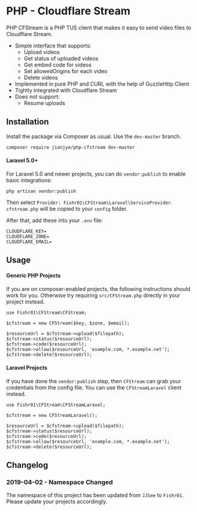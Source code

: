 # PHP - Cloudflare Stream

PHP CFStream is a PHP TUS client that makes it easy to send video files to Cloudflare Stream. 

- Simple interface that supports:
  - Upload videos
  - Get status of uploaded videos
  - Get embed code for videos
  - Set allowedOrigins for each video
  - Delete videos
- Implemented in pure PHP and CURL with the help of GuzzleHttp Client
- Tightly integrated with Cloudflare Stream
- Does not support:
  - Resume uploads

## Installation

Install the package via Composer as usual. Use the `dev-master` branch.

```
composer require jianjye/php-cfstream dev-master
```

#### Laravel 5.0+ 

For Laravel 5.0 and newer projects, you can do `vendor:publish` to enable basic integrations:

```
php artisan vendor:publish 
```

Then select `Provider: Fishr01\CFStream\Laravel\ServiceProvider`. `cfstream.php` will be copied to your `config` folder.

After that, add these into your `.env` file:

```
CLOUDFLARE_KEY=
CLOUDFLARE_ZONE=
CLOUDFLARE_EMAIL=
```

## Usage

#### Generic PHP Projects

If you are on composer-enabled projects, the following instructions should work for you. Otherwise try requiring `src/CFStream.php` directly in your project instead.

```
use Fishr01\CFStream\CFStream;

$cfstream = new CFStream($key, $zone, $email);

$resourceUrl = $cfstream->upload($filepath);
$cfstream->status($resourceUrl);
$cfstream->code($resourceUrl);
$cfstream->allow($resourceUrl, 'example.com, *.example.net');
$cfstream->delete($resourceUrl);
```

#### Laravel Projects

If you have done the `vendor:publish` step, then `CFStream` can grab your credentials from the config file. You can use the `CFStreamLaravel` client instead.

```
use Fishr01\CFStream\CFStreamLaravel;

$cfstream = new CFStreamLaravel();

$resourceUrl = $cfstream->upload($filepath);
$cfstream->status($resourceUrl);
$cfstream->code($resourceUrl);
$cfstream->allow($resourceUrl, 'example.com, *.example.net');
$cfstream->delete($resourceUrl);
```

## Changelog

### 2019-04-02 - Namespace Changed

The namespace of this project has been updated from `JJSee` to `Fishr01`. Please update your projects accordingly. 
